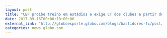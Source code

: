 ```yaml
---
layout: post
title: "CBF proíbe treino em estádios e exige CT dos clubes a partir de 2019"
date: 2017-09-16T00:00:18+00:00
external_link: "http://globoesporte.globo.com/blogs/bastidores-fc/post/cbf-proibe-treino-em-estadio-e-exige-ct-a-partir-de-2019.ghtml"
categories: news globo.com
---
```

